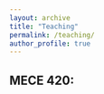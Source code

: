 ```yaml
---
layout: archive
title: "Teaching"
permalink: /teaching/
author_profile: true
---
```


## MECE 420:


